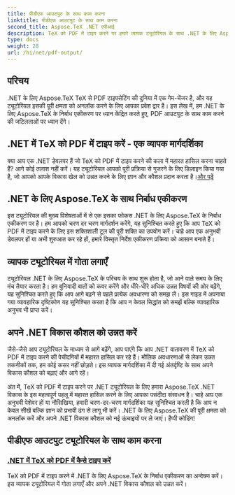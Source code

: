```yaml
---
title: पीडीएफ आउटपुट के साथ काम करना
linktitle: पीडीएफ आउटपुट के साथ काम करना
second_title: Aspose.TeX .NET एपीआई
description: TeX को PDF में टाइप करने पर हमारे व्यापक ट्यूटोरियल के साथ .NET के लिए Aspose.TeX की शक्ति को अनलॉक करें। निर्बाध एकीकरण के साथ अपने .NET विकास कौशल को उन्नत करें।
type: docs
weight: 28
url: /hi/net/pdf-output/
---
```

## परिचय

.NET के लिए Aspose.TeX TeX से PDF टाइपसेटिंग की दुनिया में एक गेम-चेंजर है, और यह ट्यूटोरियल इसकी पूरी क्षमता को अनलॉक करने के लिए आपका प्रवेश द्वार है। इस लेख में, हम .NET के लिए Aspose.TeX के निर्बाध एकीकरण पर ध्यान केंद्रित करते हुए, PDF आउटपुट के साथ काम करने की जटिलताओं पर ध्यान देंगे।

## .NET में TeX को PDF में टाइप करें - एक व्यापक मार्गदर्शिका

क्या आप एक .NET डेवलपर हैं जो TeX को PDF में टाइप करने की कला में महारत हासिल करना चाहते हैं? आगे कोई तलाश नहीं करें। यह ट्यूटोरियल आपको पूरी प्रक्रिया से गुजरने के लिए डिज़ाइन किया गया है, जो आपको आपके विकास खेल को उन्नत करने के लिए ज्ञान और कौशल प्रदान करता है।[और पढ़ें](./typeset-tex-to-pdf/)

## .NET के लिए Aspose.TeX के साथ निर्बाध एकीकरण

इस ट्यूटोरियल की मुख्य विशेषताओं में से एक इसका फोकस .NET के लिए Aspose.TeX के निर्बाध एकीकरण पर है। हम आपको चरण दर चरण मार्गदर्शन करेंगे, यह सुनिश्चित करते हुए कि आप TeX को PDF में टाइप करने के लिए इस शक्तिशाली टूल की पूरी शक्ति का उपयोग करें। चाहे आप एक अनुभवी डेवलपर हों या अभी शुरुआत कर रहे हों, हमारे विस्तृत निर्देश एकीकरण प्रक्रिया को आसान बनाते हैं।

## व्यापक ट्यूटोरियल में गोता लगाएँ

ट्यूटोरियल .NET के लिए Aspose.TeX के परिचय के साथ शुरू होता है, जो आने वाले समय के लिए मंच तैयार करता है। हम बुनियादी बातों को कवर करेंगे और धीरे-धीरे अधिक उन्नत विषयों की ओर बढ़ेंगे, यह सुनिश्चित करते हुए कि आप आगे बढ़ने से पहले प्रत्येक अवधारणा को समझ लें। इस गाइड में अपनाया गया व्यावहारिक दृष्टिकोण यह सुनिश्चित करता है कि आप न केवल सिद्धांत को समझें बल्कि व्यावहारिक अनुभव भी प्राप्त करें।

## अपने .NET विकास कौशल को उन्नत करें

जैसे-जैसे आप ट्यूटोरियल के माध्यम से आगे बढ़ेंगे, आप पाएंगे कि आप .NET वातावरण में TeX को PDF में टाइप करने की पेचीदगियों में महारत हासिल कर रहे हैं। मौलिक अवधारणाओं से लेकर उन्नत तकनीकों तक, हम कोई कसर नहीं छोड़ते। इस व्यापक मार्गदर्शिका में दी गई अंतर्दृष्टि के साथ अपने विकास कौशल को बढ़ाएं और आगे रहें।

अंत में, TeX को PDF में टाइप करने पर .NET ट्यूटोरियल के लिए हमारा Aspose.TeX .NET विकास के इस महत्वपूर्ण पहलू में महारत हासिल करने के लिए आपका पसंदीदा संसाधन है। चाहे आप एक अनुभवी पेशेवर हों या नौसिखिया, हमारी चरण-दर-चरण मार्गदर्शिका यह सुनिश्चित करती है कि आप न केवल सीखें बल्कि ज्ञान को प्रभावी ढंग से लागू भी करें। .NET के लिए Aspose.TeX की पूरी क्षमता को अनलॉक करें और अपने .NET विकास कौशल को नई ऊंचाइयों पर ले जाएं। हैप्पी कोडिंग!
## पीडीएफ आउटपुट ट्यूटोरियल के साथ काम करना
### [.NET में TeX को PDF में कैसे टाइप करें](./typeset-tex-to-pdf/)
TeX को PDF में टाइप करने में .NET के लिए Aspose.TeX के निर्बाध एकीकरण का अन्वेषण करें। इस व्यापक ट्यूटोरियल में गोता लगाएँ और अपने .NET विकास कौशल को उन्नत करें।